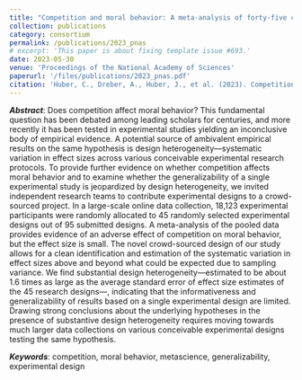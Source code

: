 ```yaml
---
title: "Competition and moral behavior: A meta-analysis of forty-five crowd-sourced experimental designs"
collection: publications
category: consortium
permalink: /publications/2023_pnas
# excerpt: 'This paper is about fixing template issue #693.'
date: 2023-05-30
venue: 'Proceedings of the National Academy of Sciences'
paperurl: '/files/publications/2023_pnas.pdf'
citation: 'Huber, C., Dreber, A., Huber, J., et al. (2023). Competition and moral behavior: A meta-analysis of forty-five crowd-sourced experimental designs. <i>Proceedings of the National Academy of Sciences</i>. 120 (23), 1–10.'
---
```


***Abstract***: Does competition affect moral behavior? This fundamental question has been debated among leading scholars for centuries, and more recently it has been tested in experimental studies yielding an inconclusive body of empirical evidence. A potential source of ambivalent empirical results on the same hypothesis is design heterogeneity—systematic variation in effect sizes across various conceivable experimental research protocols. To provide further evidence on whether competition affects moral behavior and to examine whether the generalizability of a single experimental study is jeopardized by design heterogeneity, we invited independent research teams to contribute experimental designs to a crowd-sourced project. In a large-scale online data collection, 18,123 experimental participants were randomly allocated to 45 randomly selected experimental designs out of 95 submitted designs. A meta-analysis of the pooled data provides evidence of an adverse effect of competition on moral behavior, but the effect size is small. The novel crowd-sourced design of our study allows for a clean identification and estimation of the systematic variation in effect sizes above and beyond what could be expected due to sampling variance. We find substantial design heterogeneity—estimated to be about 1.6 times as large as the average standard error of effect size estimates of the 45 research designs—, indicating that the informativeness and generalizability of results based on a single experimental design are limited. Drawing strong conclusions about the underlying hypotheses in the presence of substantive design heterogeneity requires moving towards much larger data collections on various conceivable experimental designs testing the same hypothesis.

***Keywords***: competition, moral behavior, metascience, generalizability, experimental design
<!-- JEL Codes: C72, D01, D82, K14 -->

<!-- Presented at: Experimental Finance (Sofia, 2023), Young Economists' Meeting (Brno, 2023) -->

<!-- Data: Full data and preanalysis plan can be found on [OSF](https://osf.io/r6anc/?view_only=547c817285ff41eaaab808275a933855). -->